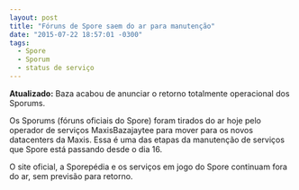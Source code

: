 ```yaml
---
layout: post
title: "Fóruns de Spore saem do ar para manutenção"
date: "2015-07-22 18:57:01 -0300"
tags:
  - Spore
  - Sporum
  - status de serviço
---
```


**Atualizado:** Baza acabou de anunciar o retorno totalmente operacional dos Sporums.

Os Sporums (fóruns oficiais do Spore) foram tirados do ar hoje pelo operador de serviços MaxisBazajaytee para mover para os novos datacenters da Maxis. Essa é uma das etapas da manutenção de serviços que Spore está passando desde o dia 16.

O site oficial, a Sporepédia e os serviços em jogo do Spore continuam fora do ar, sem previsão para retorno.
